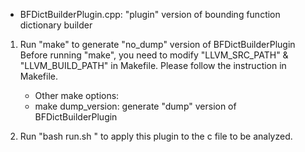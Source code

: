 * BFDictBuilderPlugin.cpp: "plugin" version of bounding function dictionary builder

1. Run "make" to generate "no_dump" version of BFDictBuilderPlugin
   Before running "make", you need to modify "LLVM_SRC_PATH" & "LLVM_BUILD_PATH" in Makefile. Please follow the instruction in Makefile.

   * Other make options:
   	- make dump_version: generate "dump" version of BFDictBuilderPlugin

2. Run "bash run.sh <cfile>" to apply this plugin to the c file to be analyzed.
